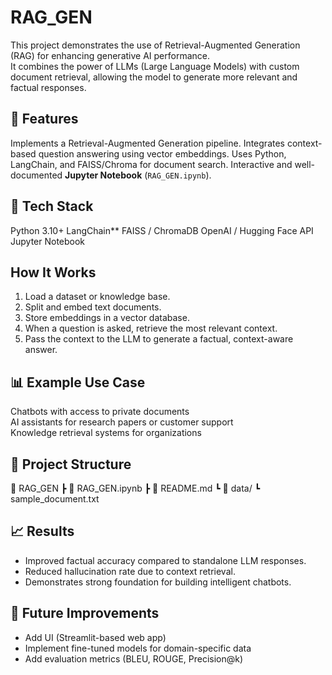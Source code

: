 # RAG_GEN 
This project demonstrates the use of Retrieval-Augmented Generation (RAG) for enhancing generative AI performance.  
It combines the power of LLMs (Large Language Models) with custom document retrieval, allowing the model to generate more relevant and factual responses.

## 🚀 Features
 Implements a Retrieval-Augmented Generation pipeline.
 Integrates context-based question answering using vector embeddings.
 Uses Python, LangChain, and FAISS/Chroma for document search.
 Interactive and well-documented **Jupyter Notebook** (`RAG_GEN.ipynb`).

## 🧩 Tech Stack
 Python 3.10+
 LangChain**
 FAISS / ChromaDB
 OpenAI / Hugging Face API
 Jupyter Notebook

##  How It Works
1. Load a dataset or knowledge base.
2. Split and embed text documents.
3. Store embeddings in a vector database.
4. When a question is asked, retrieve the most relevant context.
5. Pass the context to the LLM to generate a factual, context-aware answer.

## 📊 Example Use Case
Chatbots with access to private documents  
AI assistants for research papers or customer support  
Knowledge retrieval systems for organizations  

## 📁 Project Structure
📂 RAG_GEN
┣ 📜 RAG_GEN.ipynb
┣ 📜 README.md
┗ 📂 data/
┗ sample_document.txt

## 📈 Results
- Improved factual accuracy compared to standalone LLM responses.
- Reduced hallucination rate due to context retrieval.
- Demonstrates strong foundation for building intelligent chatbots.

## 🧠 Future Improvements
- Add UI (Streamlit-based web app)
- Implement fine-tuned models for domain-specific data
- Add evaluation metrics (BLEU, ROUGE, Precision@k)

